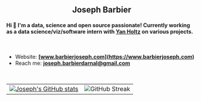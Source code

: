<h2 align="center">Joseph Barbier</h2>

#### Hi 👋 I'm a data, science and open source passionate! Currently working as a **data science/viz/software intern** with [Yan Holtz](https://www.yan-holtz.com) on various projects.

<br>

- Website: **[www.barbierjoseph.com](https://www.barbierjoseph.com)**
- Reach me: **joseph.barbierdarnal@gmail.com** 

<br>

<p align="center">
  <table align="center">
    <tr>
      <td><a href="https://github.com/anuraghazra/github-readme-stats"><img alt="Joseph's GitHub stats" src="https://github-readme-stats.vercel.app/api?username=JosephBARBIERDARNAL" /></a></td>
      <td><img alt="GitHub Streak" src="https://github-readme-streak-stats.herokuapp.com/?user=JosephBARBIERDARNAL" /></td>
    </tr>
  </table>
</p>









 
